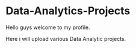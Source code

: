 # Data-Analytics-Projects
Hello guys welcome to my profile.

Here i will upload various Data Analytic projects.
